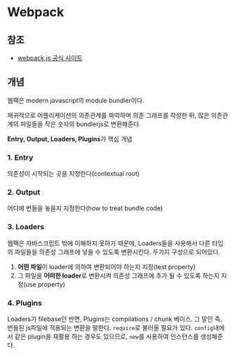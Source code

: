 # Webpack

## 참조

- [webpack.js 공식 사이트](https://webpack.js.org/concepts)

## 개념

웹팩은 modern javascript의 module bundler이다.

재귀적으로 어플리케이션의 의존관계를 파악하며 의존 그래프를 작성한 뒤, 많은 의존관계의 파일들을 작은 숫자의 bundlerjs로 변환해준다.

**Entry, Output, Loaders, Plugins**가 핵심 개념

### 1. Entry

의존성이 시작되는 곳을 지정한다(contextual root)

### 2. Output

어디에 번들을 놓을지 지정한다(how to treat bundle code)

### 3. Loaders

웹팩은 자바스크립트 밖에 이해하지 못하기 때문에, Loaders들을 사용해서 다른 타입의 파일들을 의존성 그래프에 넣을 수 있도록 변환시킨다. 두가지 구성으로 되어있다.

1. **어떤 파일**이 loader에 의하여 변환되어야 하는지 지정(test property)
2. 그 파일을 **어떠한 loader**로 변환시켜 의존성 그래프에 추가 될 수 있도록 하는지 지정(use property)

### 4. Plugins

Loaders가 filebase인 반면, Plugins는 compilations / chunk 베이스. 그 말인 즉, 번들된 js파일에 적용되는 변환을 말한다. `require`로 불러올 필요가 있다. `config`내에서 같은 plugin을 재활용 하는 경우도 있으므로, `new`를 사용하여 인스턴스를 생성해준다.
